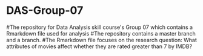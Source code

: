 # DAS-Group-07
#The repository for Data Analysis skill course's Group 07 which contains a Rmarkdown file used for analysis
#The repository contains a master branch and a branch.
#The Rmarkdown file focuses on the research question: What attributes of movies affect whether they are rated greater than 7 by IMDB?

